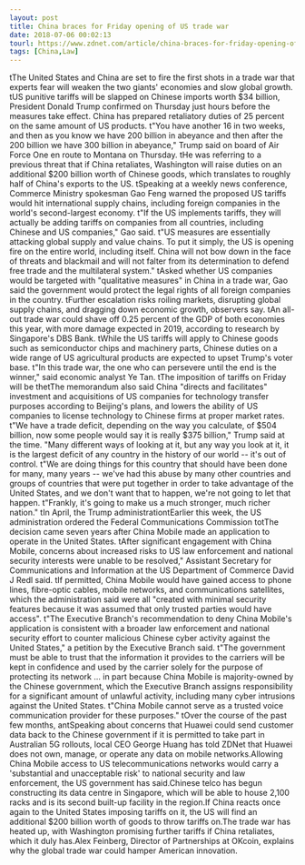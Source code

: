 ```yaml
---
layout: post
title: China braces for Friday opening of US trade war
date: 2018-07-06 00:02:13
tourl: https://www.zdnet.com/article/china-braces-for-friday-opening-of-us-trade-war/
tags: [China,Law]
---
```

 tThe United States and China are set to fire the first shots in a trade war that experts fear will weaken the two giants' economies and slow global growth. tUS punitive tariffs will be slapped on Chinese imports worth $34 billion, President Donald Trump confirmed on Thursday just hours before the measures take effect. China has prepared retaliatory duties of 25 percent on the same amount of US products. t"You have another 16 in two weeks, and then as you know we have 200 billion in abeyance and then after the 200 billion we have 300 billion in abeyance," Trump said on board of Air Force One en route to Montana on Thursday. tHe was referring to a previous threat that if China retaliates, Washington will raise duties on an additional $200 billion worth of Chinese goods, which translates to roughly half of China's exports to the US. tSpeaking at a weekly news conference, Commerce Ministry spokesman Gao Feng warned the proposed US tariffs would hit international supply chains, including foreign companies in the world's second-largest economy. t"If the US implements tariffs, they will actually be adding tariffs on companies from all countries, including Chinese and US companies," Gao said. t"US measures are essentially attacking global supply and value chains. To put it simply, the US is opening fire on the entire world, including itself. China will not bow down in the face of threats and blackmail and will not falter from its determination to defend free trade and the multilateral system." tAsked whether US companies would be targeted with "qualitative measures" in China in a trade war, Gao said the government would protect the legal rights of all foreign companies in the country. tFurther escalation risks roiling markets, disrupting global supply chains, and dragging down economic growth, observers say. tAn all-out trade war could shave off 0.25 percent of the GDP of both economies this year, with more damage expected in 2019, according to research by Singapore's DBS Bank. tWhile the US tariffs will apply to Chinese goods such as semiconductor chips and machinery parts, Chinese duties on a wide range of US agricultural products are expected to upset Trump's voter base. t"In this trade war, the one who can persevere until the end is the winner," said economic analyst Ye Tan. tThe imposition of tariffs on Friday will be thetThe memorandum also said China "directs and facilitates" investment and acquisitions of US companies for technology transfer purposes according to Beijing's plans, and lowers the ability of US companies to license technology to Chinese firms at proper market rates. t"We have a trade deficit, depending on the way you calculate, of $504 billion, now some people would say it is really $375 billion," Trump said at the time. "Many different ways of looking at it, but any way you look at it, it is the largest deficit of any country in the history of our world -- it's out of control. t"We are doing things for this country that should have been done for many, many years -- we've had this abuse by many other countries and groups of countries that were put together in order to take advantage of the United States, and we don't want that to happen, we're not going to let that happen. t"Frankly, it's going to make us a much stronger, much richer nation." tIn April, the Trump administrationtEarlier this week, the US administration ordered the Federal Communications Commission totThe decision came seven years after China Mobile made an application to operate in the United States. tAfter significant engagement with China Mobile, concerns about increased risks to US law enforcement and national security interests were unable to be resolved," Assistant Secretary for Communications and Information at the US Department of Commerce David J Redl said. tIf permitted, China Mobile would have gained access to phone lines, fibre-optic cables, mobile networks, and communications satellites, which the administration said were all "created with minimal security features because it was assumed that only trusted parties would have access". t"The Executive Branch's recommendation to deny China Mobile's application is consistent with a broader law enforcement and national security effort to counter malicious Chinese cyber activity against the United States," a petition by the Executive Branch said. t"The government must be able to trust that the information it provides to the carriers will be kept in confidence and used by the carrier solely for the purpose of protecting its network ... in part because China Mobile is majority-owned by the Chinese government, which the Executive Branch assigns responsibility for a significant amount of unlawful activity, including many cyber intrusions against the United States. t"China Mobile cannot serve as a trusted voice communication provider for these purposes." tOver the course of the past few months, antSpeaking about concerns that Huawei could send customer data back to the Chinese government if it is permitted to take part in Australian 5G rollouts, local CEO George Huang has told ZDNet that Huawei does not own, manage, or operate any data on mobile networks.Allowing China Mobile access to US telecommunications networks would carry a 'substantial and unacceptable risk' to national security and law enforcement, the US government has said.Chinese telco has begun constructing its data centre in Singapore, which will be able to house 2,100 racks and is its second built-up facility in the region.If China reacts once again to the United States imposing tariffs on it, the US will find an additional $200 billion worth of goods to throw tariffs on.The trade war has heated up, with Washington promising further tariffs if China retaliates, which it duly has.Alex Feinberg, Director of Partnerships at OKcoin, explains why the global trade war could hamper American innovation.